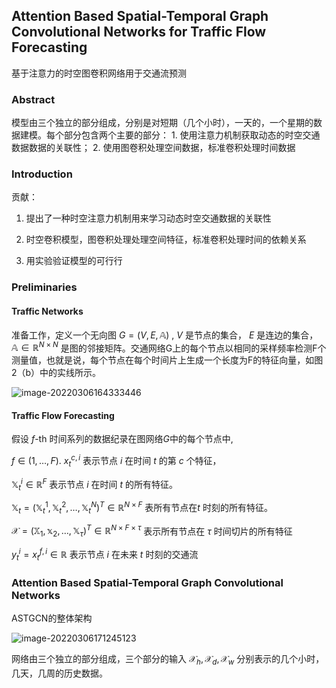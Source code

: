 ## Attention Based Spatial-Temporal Graph Convolutional Networks for Traffic Flow Forecasting

基于注意力的时空图卷积网络用于交通流预测





### Abstract

模型由三个独立的部分组成，分别是对短期（几个小时），一天的，一个星期的数据建模。每个部分包含两个主要的部分： 1. 使用注意力机制获取动态的时空交通数据数据的关联性； 2. 使用图卷积处理空间数据，标准卷积处理时间数据



### Introduction

贡献：

1. 提出了一种时空注意力机制用来学习动态时空交通数据的关联性

2. 时空卷积模型，图卷积处理处理空间特征，标准卷积处理时间的依赖关系

3. 用实验验证模型的可行行



### Preliminaries

#### Traffic Networks

准备工作，定义一个无向图 $G=(V,E,\mathbb{A})$ ,  $V$ 是节点的集合， $E$ 是连边的集合， $\mathbb{A} \in \mathbb{R}^{N\times N}$ 是图的邻接矩阵。交通网络G上的每个节点以相同的采样频率检测F个测量值，也就是说，每个节点在每个时间片上生成一个长度为F的特征向量，如图2（b）中的实线所示。

![image-20220306164333446](https://kinvy-images.oss-cn-beijing.aliyuncs.com/Images/image-20220306164333446.png)



#### Traffic Flow Forecasting

假设 $f$-th 时间系列的数据纪录在图网络$G$中的每个节点中, 

$f\in(1, \dots, F).$ $x_{t}^{c,i}$ 表示节点 $i$ 在时间 $t$ 的第 $c$ 个特征，

$\mathbb{X}_{t}^{i}\in \mathbb{R}^{F}$ 表示节点 $i$ 在时间 $t$ 的所有特征。

 $\mathbb{X}_t = (\mathbb{X}_t^1,\mathbb{X}_t^2,\dots, \mathbb{X}_t^N)^{T} \in \mathbb{R}^{N\times F}$ 表所有节点在$t$ 时刻的所有特征。

 $\mathcal{X} = (\mathbb{X}_1,\mathbb{x}_2,\dots,\mathbb{X}_\tau)^{T} \in \mathbb{R}^{N\times F \times \tau}$ 表示所有节点在 $\tau$ 时间切片的所有特征 

$y_t^i=x_t^{f,i}\in \mathbb{R}$ 表示节点 $i$ 在未来 $t$ 时刻的交通流





### Attention Based Spatial-Temporal Graph Convolutional Networks

ASTGCN的整体架构

![image-20220306171245123](https://kinvy-images.oss-cn-beijing.aliyuncs.com/Images/image-20220306171245123.png)

网络由三个独立的部分组成，三个部分的输入 $\mathcal{X}_h,\mathcal{X}_d,\mathcal{X}_w$ 分别表示的几个小时，几天，几周的历史数据。















